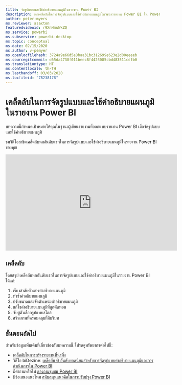 ```yaml
---
title: จัดรูปแบบและใช้คำอธิบายแผนภูมิในรายงาน Power BI
description: หกเคล็ดลับในการจัดรูปแบบและใช้คำอธิบายแผนภูมิในวิชวลรายงาน Power BI ใน Power BI Desktop หรือบริการของ Power BI
author: peter-myers
ms.reviewer: asaxton
featuredvideoid: r9XnHmuWkZQ
ms.service: powerbi
ms.subservice: powerbi-desktop
ms.topic: conceptual
ms.date: 02/15/2020
ms.author: v-pemyer
ms.openlocfilehash: 3724a9e66d5e8baa31bc312699e623e2d00eeeeb
ms.sourcegitcommit: d65da4738f011beec8f4423085cbd483511cdfb0
ms.translationtype: HT
ms.contentlocale: th-TH
ms.lasthandoff: 03/03/2020
ms.locfileid: "78238178"
---
```

# <a name="tips-to-format-and-implement-legends-in-power-bi-reports"></a>เคล็ดลับในการจัดรูปแบบและใช้คำอธิบายแผนภูมิในรายงาน Power BI

บทความนี้กำหนดเป้าหมายให้คุณในฐานะผู้เขียนรายงานที่ออกแบบรายงาน Power BI เมื่อจัดรูปแบบและใช้คำอธิบายแผนภูมิ

ชมวิดีโอสาธิตเคล็ดลับหกอันดับแรกในการจัดรูปแบบและใช้คำอธิบายแผนภูมิในรายงาน Power BI ของคุณ

<iframe width="560" height="315" src="https://www.youtube.com/embed/r9XnHmuWkZQ" frameborder="0" allowfullscreen></iframe>

## <a name="tips"></a>เคล็ดลับ

โดยสรุป เคล็ดลับหกอันดับแรกในการจัดรูปแบบและใช้คำอธิบายแผนภูมิในรายงาน Power BI ได้แก่:

1. เรียงลำดับตัวแปรคำอธิบายแผนภูมิ
1. ทำซ้ำคำอธิบายแผนภูมิ
1. ปรับขนาดและจัดตำแหน่งคำอธิบายแผนภูมิ
1. แก้ไขคำอธิบายแผนภูมิที่ถูกตัดทอน
1. จับคู่ตัวเลือกรูปแบบสไตล์
1. สร้างภาพที่ครอบคลุมที่มีบริบท

## <a name="next-steps"></a>ขั้นตอนถัดไป

สำหรับข้อมูลเพิ่มเติมที่เกี่ยวข้องกับบทความนี้ โปรดดูทรัพยากรต่อไปนี้:

- [เคล็ดลับในการสร้างรายงานที่น่าทึ่ง](../power-bi-reports-tips-and-tricks-for-creating.md)
- วิดีโอ biDezine: [เคล็ดลับ 6 อันดับยอดนิยมสำหรับการจัดรูปแบบคำอธิบายแผนภูมิและการดำเนินการใน Power BI](https://www.youtube.com/watch?v=r9XnHmuWkZQ)
- มีคำถามหรือไม่ [ลองถามชุมชน Power BI](https://community.powerbi.com/)
- มีข้อเสนอแนะไหม [สนับสนุนแนวคิดในการปรับปรุง Power BI](https://ideas.powerbi.com)
